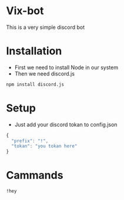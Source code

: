# Vix-bot
This is a very simple discord bot

# Installation
* First we need to install Node in our system
* Then we need discord.js 

```cmd
npm install discord.js
```

# Setup
* Just add your discord tokan to config.json

```js
{
  "prefix": "!",
  "tokan": "you tokan here"
}
```

# Cammands
 
```cmd 
!hey
```
